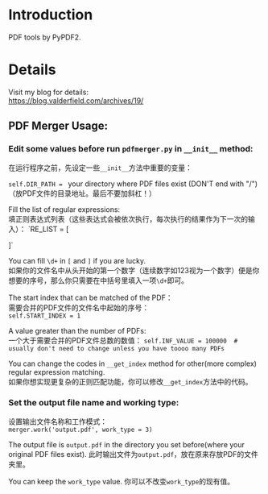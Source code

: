 # Introduction

PDF tools by PyPDF2.  

# Details

Visit my blog for details:  
https://blog.valderfield.com/archives/19/  

## PDF Merger Usage:  

### Edit some values before run `pdfmerger.py` in `__init__` method:  
在运行程序之前，先设定一些`__init__`方法中重要的变量：

`self.DIR_PATH = ` your directory where PDF files exist (DON'T end with "/")（放PDF文件的目录地址。最后不要加斜杠！）  

Fill the list of regular expressions:  
填正则表达式列表（这些表达式会被依次执行，每次执行的结果作为下一次的输入）：
`RE_LIST = [
    
]`

You can fill `\d+` in `[` and `]` if you are lucky.  
如果你的文件名中从头开始的第一个数字（连续数字如123视为一个数字）便是你想要的序号，那么你只需要在中括号里填入一项`\d+`即可。  

The start index that can be matched of the PDF：  
需要合并的PDF文件的文件名中起始的序号：  
`self.START_INDEX = 1`


A value greater than the number of PDFs:  
一个大于需要合并的PDF文件总数的数值：
`self.INF_VALUE = 100000  # usually don't need to change unless you have toooo many PDFs`

You can change the codes in `__get_index` method for other(more complex) regular expression matching.  
如果你想实现更复杂的正则匹配功能，你可以修改`__get_index`方法中的代码。  

### Set the output file name and working type:
设置输出文件名称和工作模式：  
`merger.work('output.pdf', work_type = 3)`  

The output file is `output.pdf` in the directory you set before(where your original PDF files exist).
此时输出文件为`output.pdf`，放在原来存放PDF的文件夹里。  

You can keep the `work_type` value.
你可以不改变`work_type`的现有值。